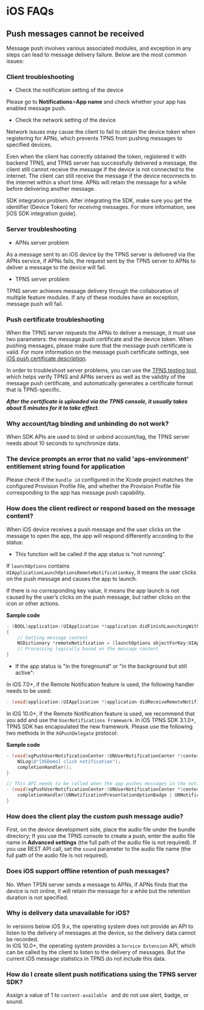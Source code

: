 # iOS FAQs

## Push messages cannot be received

Message push involves various associated modules, and exception in any steps can lead to message delivery failure. Below are the most common issues:

### Client troubleshooting

- Check the notification setting of the device


Please go to **Notifications**>**App name** and check whether your app has enabled message push.

- Check the network setting of the device


Network issues may cause the client to fail to obtain the device token when registering for APNs, which prevents TPNS from pushing messages to specified devices.

Even when the client has correctly obtained the token, registered it with backend TPNS, and TPNS server has successfully delivered a message, the client still cannot receive the message if the device is not connected to the internet. The client can still receive the message if the device reconnects to the internet within a short time. APNs will retain the message for a while before delivering another message.

SDK integration problem. After integrating the SDK, make sure you get the identifier (Device Token) for receiving messages. For more information, see [iOS SDK integration guide].



### Server troubleshooting

- APNs server problem

As a message sent to an iOS device by the TPNS server is delivered via the APNs service, if APNs fails, the request sent by the TPNS server to APNs to deliver a message to the device will fail.

- TPNS server problem

TPNS server achieves message delivery through the collaboration of multiple feature modules. If any of these modules have an exception, message push will fail.



### Push certificate troubleshooting

When the TPNS server requests the APNs to deliver a message, it must use two parameters: the message push certificate and the device token. When pushing messages, please make sure that the message push certificate is valid. For more information on the message push certificate settings, see [iOS push certificate description](https://intl.cloud.tencent.com/document/product/1024/30728).

In order to troubleshoot server problems, you can use the [TPNS testing tool](http://xg.qq.com/pigeon_v2/resource/sdk/XGPushTool.zip), which helps verify TPNS and APNs servers as well as the validity of the message push certificate, and automatically generates a certificate format that is TPNS-specific.

***After the certificate is uploaded via the TPNS console, it usually takes about 5 minutes for it to take effect.***



### Why account/tag binding and unbinding do not work?

When SDK APIs are used to bind or unbind account/tag, the TPNS server needs about 10 seconds to synchronize data.



### The device prompts an error that no valid 'aps-environment' entitlement string found for application

Please check if the ```bundle id``` configured in the Xcode project matches the configured Provision Profile file, and whether the Provision Profile file corresponding to the app has message push capability.



### How does the client redirect or respond based on the message content?

When iOS device receives a push message and the user clicks on the message to open the app, the app will respond differently according to the status:

- This function will be called if the app status is "not running".


If ```launchOptions``` contains ```UIApplicationLaunchOptionsRemoteNotificationKey```, it means the user clicks on the push message and causes the app to launch.

If there is no corresponding key value, it means the app launch is not caused by the user’s clicks on the push message, but rather clicks on the icon or other actions.

**Sample code**

```objective-c
- (BOOL)application:(UIApplication *)application didFinishLaunchingWithOptions:(NSDictionary *)launchOptions 
{
    // Getting message content
    NSDictionary *remoteNotification = [launchOptions objectForKey:UIApplicationLaunchOptionsRemoteNotificationKey];
    // Processing logically based on the message content
}

```

- If the app status is "in the foreground" or "in the background but still active":


In iOS 7.0+, if the Remote Notification feature is used, the following handler needs to be used:

```objective-c
- (void)application:(UIApplication *)application didReceiveRemoteNotification:(NSDictionary *)userInfo fetchCompletionHandler:(void (^)(UIBackgroundFetchResult))completionHandler;
```



In iOS 10.0+, if the Remote Notification feature is used, we recommend that you add and use the ```UserNotifications Framework```. In iOS TPNS SDK 3.1.0+, TPNS SDK has encapsulated the new framework. Please use the following two methods in the ```XGPushDelegate``` protocol:

**Sample code**

```objective-c
- (void)xgPushUserNotificationCenter:(UNUserNotificationCenter *)center didReceiveNotificationResponse:(UNNotificationResponse *)response withCompletionHandler:(void (^)(void))completionHandler {
	NSLog(@"[XGDemo] click notification");
	completionHandler();
}

// This API needs to be called when the app pushes messages in the notification panel
- (void)xgPushUserNotificationCenter:(UNUserNotificationCenter *)center willPresentNotification:(UNNotification *)notification withCompletionHandler:(void (^)(UNNotificationPresentationOptions))completionHandler {
	completionHandler(UNNotificationPresentationOptionBadge | UNNotificationPresentationOptionSound | UNNotificationPresentationOptionAlert);
}
```



### How does the client play the custom push message audio?

First, on the device development side, place the audio file under the bundle directory;
If you use the TPNS console to create a push, enter the audio file name in **Advanced settings** (the full path of the audio file is not required).
If you use REST API call, set the ```sound``` parameter to the audio file name (the full path of the audio file is not required).



### Does iOS support offline retention of push messages? 

No. When TPSN server sends a message to APNs, if APNs finds that the device is not online, it will retain the message for a while but the retention duration is not specified.



### Why is delivery data unavailable for iOS?

In versions below iOS 9.x, the operating system does not provide an API to listen to the delivery of messages at the device, so the delivery data cannot be recorded.  
In iOS 10.0+, the operating system provides a ```Service Extension``` API, which can be called by the client to listen to the delivery of messages. But the current iOS message statistics in TPNS do not include this data.



### How do I create silent push notifications using the TPNS server SDK?

Assign a value of 1 to ```content-available ``` and do not use alert, badge, or sound.

